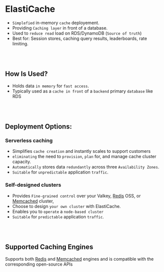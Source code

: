 # ElastiCache

* `Simplefied` in-memory `cache` deployement.
* Providing `Caching layer` in front of a database.
* Used to `reduce read` load on RDS/DynamoDB (`Source of truth`)
* Best for: Session stores, caching query results, leaderboards, rate limiting.

<br><br>

## How Is Used?

* Holds data `in memory` for `fast access`. 
* Typically used as a `cache in front` of a `backend` primary `database` like RDS

<br><br>

## Deployment Options:

### Serverless caching

* Simplifies `cache creation` and instantly scales to support customers
* `eliminating` the need to `provision`, `plan` for, and manage cache cluster capacity. 
* `Automatically` stores data `redundantly` across three `Availability Zones`.
* `Suitable` for `unpredictable` application `traffic`.

### Self-designed clusters

* Provides `Fine-grained control` over your Valkey, [Redis]() OSS, or [Memcached]() cluster, 
* Choose to design `your own cluster` with ElastiCache. 
* Enables you to `operate` a `node-based cluster`
* `Suitable` for `predictable` application `traffic`.

<br><br>

## Supported Caching Engines
Supports both [Redis](../Databases.md#redis) and [Memcached]() engines and is compatible with the corresponding open-source APIs